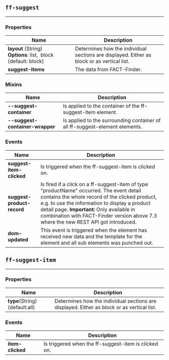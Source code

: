 ## `ff-suggest`
___
### Properties
| Name | Description |
| ---- | ----------- |
|**layout**&nbsp;(String) **Options**:&nbsp;list, &nbsp;block (default: block)| Determines how the individual sections are displayed. Either as block or as vertical list.|
|**suggest-items** |The data from FACT-Finder.|

### Mixins
| Name | Description |
| ---- | ----------- |
|**--suggest-container**|Is applied to the container of the ff-suggest-item element.|
|**--suggest-container-wrapper**|Is applied to the surrounding container of all ff-suggest-element elements.|

### Events
| Name | Description |
| ---- | ----------- |
|**suggest-item-clicked**|Is triggered when the ff-suggest-item is clicked on.|
|**suggest-product-record**|Is fired if a click on a ff-suggest-item of type "productName" occurred. The event detail contains the whole record of the clicked product, e.g. to use the information to display a product detail page. **Important:** Only available in combination with FACT-Finder version above 7.3 where the new REST API got introduced.|
|**dom-updated**|This event is triggered when the element has received new data and the template for the element and all sub elements was punched out.|

## `ff-suggest-item`
___
### Properties
| Name | Description |
| ---- | ----------- |
|**type**(String) (default:all)|Determines how the individual sections are displayed. Either as block or as vertical list.|

### Events
| Name | Description |
| ---- | ----------- |
|**item-clicked**|Is triggered when the ff-suggest-item is clicked on.|
